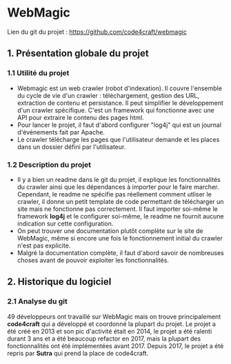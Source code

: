 # WebMagic

Lien du git du projet : https://github.com/code4craft/webmagic

## 1. Présentation globale du projet

### 1.1 Utilité du projet

* Webmagic est un web crawler (robot d'indexation). Il couvre l'ensemble du cycle de vie d'un crawler : téléchargement, gestion des URL, extraction de contenu et persistance. Il peut simplifier le développement d'un crawler spécifique.
  C'est un framework qui fonctionne avec une API pour extraire le contenu des pages html.
* Pour lancer le projet, il faut d'abord configurer "log4j" qui est un journal d'événements fait par Apache.
* Le crawler télécharge les pages que l'utilisateur demande et les places dans un dossier défini par l'utilisateur.

### 1.2 Description du projet

* Il y a bien un readme dans le git du projet, il explique les fonctionnalités du crawler ainsi que les dépendances à importer pour le faire marcher. Cependant, le readme ne spécifie pas réellement comment utliser le crawler, il donne un petit template de code permettant de télécharger un site mais ne fonctionne pas correctement.
Il faut importer soi-même le framework **log4j** et le configurer soi-même, le readme ne fournit aucune indication sur cette configuration.
* On peut trouver une documentation plutôt complète sur le site de WebMagic, même si encore une fois le fonctionnement initial du crawler n'est pas explicite.
* Malgré la documentation complète, il faut d'abord savoir de nombreuses choses avant de pouvoir exploiter les fonctionnalités.

## 2. Historique du logiciel

### 2.1 Analyse du git
49 développeurs ont travaillé sur WebMagic mais on trouve principalement **code4craft** qui a développé et coordonné la plupart du projet.
Le projet a été créé en 2013 et son pic d'activité était en 2014, le projet a été ralenti durant 3 ans et a été beaucoup refactor en 2017, mais la plupart des fonctionnalités ont été implémentées avant 2017. Depuis 2017, le projet a été repris par **Sutra** qui prend la place de code4craft.
